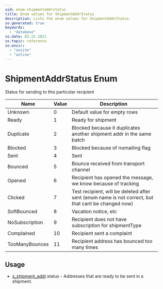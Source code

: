 ```yaml
---
uid: enum-shipmentaddrstatus
title: Enum values for ShipmentAddrStatus
description: Lists the enum values for ShipmentAddrStatus.
so.generated: true
keywords:
  - "database"
so.date: 03.22.2021
so.topic: reference
so.envir:
  - "onsite"
  - "online"
---
```


# ShipmentAddrStatus Enum

Status for sending to this particular recipient

| Name | Value | Description |
|------|-------|-------------|
|Unknown|0|Default value for empty rows|
|Ready|1|Ready for shipment|
|Duplicate|2|Blocked because it duplicates another shipment addr in the same batch|
|Blocked|3|Blocked because of nomailing flag|
|Sent|4|Sent|
|Bounced|5|Bounce received from transport channel|
|Opened|6|Recipient has opened the message, we know because of tracking|
|Clicked|7|Test recipient, will be deleted after sent (enum name is not correct, but that cant be changed now)|
|SoftBounced|8|Vacation notice, etc|
|NoSubscription|9|Recipient does not have subscription for shipmentType|
|Complained|10|Recipient sent a complaint|
|TooManyBounces|11|Recipient address has bounced too many times|

## Usage

* [s_shipment_addr](../s-shipment-addr.md).status - Addresses that are ready to be sent in a shipment.
